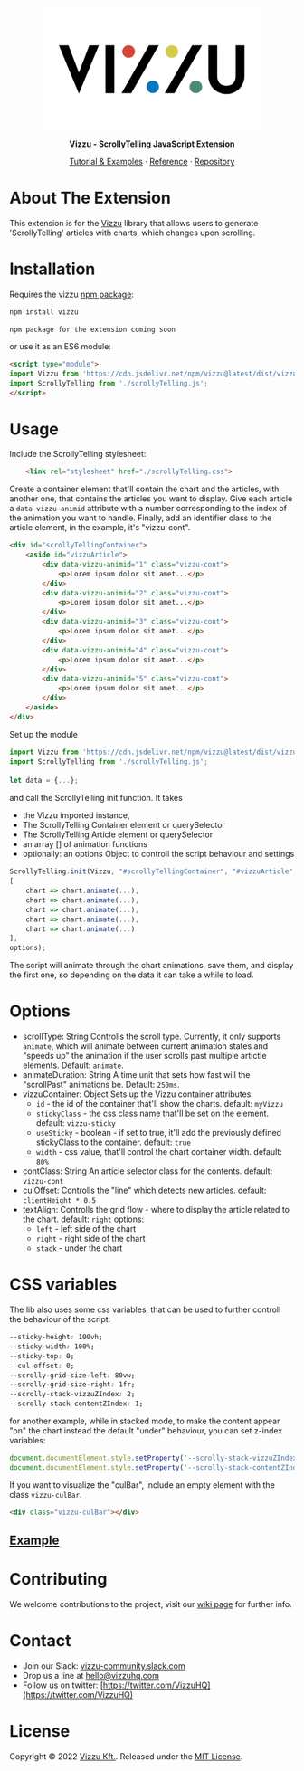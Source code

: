 <p align="center">
  <a href="https://github.com/vizzuhq/vizzu-lib">
    <img src="https://github.com/vizzuhq/vizzu-lib-doc/blob/main/docs/readme/infinite-60.gif" alt="Vizzu" />
  </a>
  <p align="center"><b>Vizzu - ScrollyTelling JavaScript Extension</b></p>
  <p align="center">
    <a href="https://lib.vizzuhq.com/0.4/">Tutorial & Examples</a>
    · <a href="https://lib.vizzuhq.com/0.4/reference">Reference</a> 
    · <a href="https://github.com/vizzuhq/vizzu-lib">Repository</a>
  </p>
</p>

# About The Extension

This extension is for the [Vizzu](https://github.com/vizzuhq/vizzu-lib) library 
that allows users to generate 'ScrollyTelling' articles with charts, which changes upon scrolling. 


# Installation

Requires the vizzu [npm package](https://www.npmjs.com/package/vizzu):

    npm install vizzu

```npm package for the extension coming soon```

or use it as an ES6 module:

```html
<script type="module">
import Vizzu from 'https://cdn.jsdelivr.net/npm/vizzu@latest/dist/vizzu.min.js';
import ScrollyTelling from './scrollyTelling.js';
</script>
```

# Usage

Include the ScrollyTelling stylesheet:
```html
    <link rel="stylesheet" href="./scrollyTelling.css">
```


Create a container element that'll contain the chart and the articles, with another one, that contains the articles you want to display.
Give each article a `data-vizzu-animid` attribute with a number corresponding to the index of the animation you want to handle.
Finally, add an identifier class to the article element, in the example, it's "vizzu-cont".
```html
<div id="scrollyTellingContainer">
    <aside id="vizzuArticle">
        <div data-vizzu-animid="1" class="vizzu-cont">
            <p>Lorem ipsum dolor sit amet...</p>
        </div>
        <div data-vizzu-animid="2" class="vizzu-cont">
            <p>Lorem ipsum dolor sit amet...</p>
        </div>
        <div data-vizzu-animid="3" class="vizzu-cont">
            <p>Lorem ipsum dolor sit amet...</p>
        </div>
        <div data-vizzu-animid="4" class="vizzu-cont">
            <p>Lorem ipsum dolor sit amet...</p>
        </div>
        <div data-vizzu-animid="5" class="vizzu-cont">
            <p>Lorem ipsum dolor sit amet...</p>
        </div>
    </aside>
</div>
```

Set up the module

```javascript
import Vizzu from 'https://cdn.jsdelivr.net/npm/vizzu@latest/dist/vizzu.min.js';
import ScrollyTelling from './scrollyTelling.js';

let data = {...};
```

and call the ScrollyTelling init function.
It takes
- the Vizzu imported instance,
- The ScrollyTelling Container element or querySelector
- The ScrollyTelling Article element or querySelector
- an array [] of animation functions
- optionally: an options Object to controll the script behaviour and settings  
```javascript
ScrollyTelling.init(Vizzu, "#scrollyTellingContainer", "#vizzuArticle",
[
    chart => chart.animate(...),
    chart => chart.animate(...),
    chart => chart.animate(...),
    chart => chart.animate(...),
    chart => chart.animate(...)
],
options);
```

The script will animate through the chart animations, save them, and display the first one, so depending on the data it can take a while to load.

# Options
- scrollType: String
    Controlls the scroll type. Currently, it only supports `animate`, which will animate between current animation states and "speeds up" the animation if the user scrolls past multiple artictle elements. Default: `animate`.
- animateDuration: String
    A time unit that sets how fast will the "scrollPast" animations be. Default: `250ms`.
- vizzuContainer: Object
    Sets up the Vizzu container attributes:
    - `id` - the id of the container that'll show the charts. default: `myVizzu`
    - `stickyClass` - the css class name that'll be set on the element. default: `vizzu-sticky`
    - `useSticky` - boolean - if set to true, it'll add the previously defined stickyClass to the container. default: `true`
    - `width` - css value, that'll control the chart container width. default: `80%`
- contClass: String
    An article selector class for the contents. default: `vizzu-cont`
- culOffset: Controlls the "line" which detects new articles. default: `clientHeight * 0.5`
- textAlign: Controlls the grid flow - where to display the article related to the chart. default: `right`
    options:
    - `left` - left side of the chart
    - `right` - right side of the chart
    - `stack` - under the chart

# CSS variables
The lib also uses some css variables, that can be used to further controll the behaviour of the script:

```css
--sticky-height: 100vh;
--sticky-width: 100%;
--sticky-top: 0;
--cul-offset: 0;
--scrolly-grid-size-left: 80vw;
--scrolly-grid-size-right: 1fr;
--scrolly-stack-vizzuZIndex: 2;
--scrolly-stack-contentZIndex: 1;
```

for another example, while in stacked mode, to make the content appear "on" the chart instead the default "under" behaviour, you can set z-index variables:
```javascript
document.documentElement.style.setProperty('--scrolly-stack-vizzuZIndex', 1);
document.documentElement.style.setProperty('--scrolly-stack-contentZIndex', 2);
```
If you want to visualize the "culBar", include an empty element with the class `vizzu-culBar`.
```html
<div class="vizzu-culBar"></div>
```

## [Example](https://vizzuhq.github.io/vizzu-ext-js-scrollytelling/)

# Contributing

We welcome contributions to the project, visit our [wiki page](https://github.com/vizzuhq/vizzu-lib/wiki) for further info.

# Contact

* Join our Slack: [vizzu-community.slack.com](https://join.slack.com/t/vizzu-community/shared_invite/zt-w2nqhq44-2CCWL4o7qn2Ns1EFSf9kEg)
* Drop us a line at hello@vizzuhq.com
* Follow us on twitter: [https://twitter.com/VizzuHQ](https://twitter.com/VizzuHQ)

# License

Copyright © 2022 [Vizzu Kft.](https://vizzuhq.com).
Released under the [MIT License](LICENSE).
